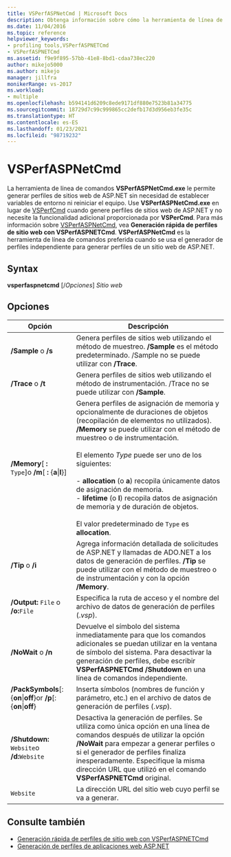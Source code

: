 ```yaml
---
title: VSPerfASPNetCmd | Microsoft Docs
description: Obtenga información sobre cómo la herramienta de línea de comandos VSPerfASPNetCmd.exe le permite generar perfiles de sitios web de ASP.NET sin necesidad de establecer variables de entorno ni reiniciar el equipo.
ms.date: 11/04/2016
ms.topic: reference
helpviewer_keywords:
- profiling tools,VSPerfASPNETCmd
- VSPerfASPNETCmd
ms.assetid: f9e9f895-57bb-41e8-8bd1-cdaa738ec220
author: mikejo5000
ms.author: mikejo
manager: jillfra
monikerRange: vs-2017
ms.workload:
- multiple
ms.openlocfilehash: b594141d6209c8ede9171df880e7523b81a34775
ms.sourcegitcommit: 18729d7c99c999865cc2defb17d3d956eb3fe35c
ms.translationtype: HT
ms.contentlocale: es-ES
ms.lasthandoff: 01/23/2021
ms.locfileid: "98719232"
---
```

# <a name="vsperfaspnetcmd"></a>VSPerfASPNetCmd
La herramienta de línea de comandos **VSPerfASPNetCmd.exe** le permite generar perfiles de sitios web de ASP.NET sin necesidad de establecer variables de entorno ni reiniciar el equipo. Use **VSPerfASPNetCmd.exe** en lugar de [VSPerfCmd](../profiling/vsperfcmd.md) cuando genere perfiles de sitios web de ASP.NET y no necesite la funcionalidad adicional proporcionada por **VSPerCmd**. Para más información sobre [VSPerfASPNetCmd](../profiling/rapid-web-site-profiling-with-vsperfaspnetcmd.md), vea **Generación rápida de perfiles de sitio web con VSPerfASPNETCmd**. **VSPerfASPNetCmd** es la herramienta de línea de comandos preferida cuando se usa el generador de perfiles independiente para generar perfiles de un sitio web de ASP.NET.

## <a name="syntax"></a>Syntax
 **vsperfaspnetcmd** [/*Opciones*] *Sitio web*

## <a name="options"></a>Opciones

|Opción|Descripción|
|------------|-----------------|
|**/Sample** o **/s**|Genera perfiles de sitios web utilizando el método de muestreo. **/Sample** es el método predeterminado. /Sample no se puede utilizar con **/Trace**.|
|**/Trace** o **/t**|Genera perfiles de sitios web utilizando el método de instrumentación. /Trace no se puede utilizar con **/Sample**.|
|**/Memory**[ **:** `Type`]o **/m**[ **:** {**a**&#124;**l**}]|Genera perfiles de asignación de memoria y opcionalmente de duraciones de objetos (recopilación de elementos no utilizados). **/Memory** se puede utilizar con el método de muestreo o de instrumentación.<br /><br /> El elemento *Type* puede ser uno de los siguientes:<br /><br /> -   **allocation** (o **a**) recopila únicamente datos de asignación de memoria.<br />-   **lifetime** (o **l**) recopila datos de asignación de memoria y de duración de objetos.<br /><br /> El valor predeterminado de `Type` es **allocation**.|
|**/Tip** o **/i**|Agrega información detallada de solicitudes de ASP.NET y llamadas de ADO.NET a los datos de generación de perfiles. **/Tip** se puede utilizar con el método de muestreo o de instrumentación y con la opción **/Memory**.|
|**/Output:** `File` o **/o:**`File`|Especifica la ruta de acceso y el nombre del archivo de datos de generación de perfiles (.*vsp*).|
|**/NoWait** o **/n**|Devuelve el símbolo del sistema inmediatamente para que los comandos adicionales se puedan utilizar en la ventana de símbolo del sistema. Para desactivar la generación de perfiles, debe escribir **VSPerfASPNETCmd /Shutdown** en una línea de comandos independiente.|
|**/PackSymbols**[:{**on**&#124;**off**}or   **/p**[:{**on**&#124;**off**}|Inserta símbolos (nombres de función y parámetro, etc.) en el archivo de datos de generación de perfiles (.*vsp*).|
|**/Shutdown:** `Website`o   **/d:**`Website`|Desactiva la generación de perfiles. Se utiliza como única opción en una línea de comandos después de utilizar la opción **/NoWait** para empezar a generar perfiles o si el generador de perfiles finaliza inesperadamente. Especifique la misma dirección URL que utilizó en el comando **VSPerfASPNETCmd** original.|
|`Website`|La dirección URL del sitio web cuyo perfil se va a generar.|

## <a name="see-also"></a>Consulte también
- [Generación rápida de perfiles de sitio web con VSPerfASPNETCmd](../profiling/rapid-web-site-profiling-with-vsperfaspnetcmd.md)
- [Generación de perfiles de aplicaciones web ASP.NET](../profiling/command-line-profiling-of-aspnet-web-applications.md)
